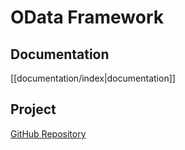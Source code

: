 # OData Framework

## Documentation

[[documentation/index|documentation]]

## Project

[GitHub Repository](https://github.com/miggi92/odata-fw)
